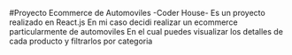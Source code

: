 #Proyecto Ecommerce de Automoviles -Coder House-
Es un proyecto realizado en React.js
En mi caso decidi realizar un ecommerce particularmente de automoviles
En el cual puedes visualizar los detalles de cada producto y filtrarlos por categoria 
